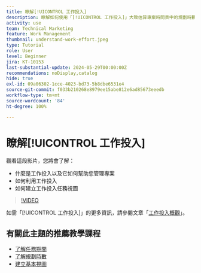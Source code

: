 ```yaml
---
title: 瞭解[!UICONTROL 工作投入]
description: 瞭解如何使用「[!UICONTROL 工作投入]」大致估算專案時間表中的規劃時數。
activity: use
team: Technical Marketing
feature: Work Management
thumbnail: understand-work-effort.jpeg
type: Tutorial
role: User
level: Beginner
jira: KT-10153
last-substantial-update: 2024-05-29T00:00:00Z
recommendations: noDisplay,catalog
hide: true
exl-id: 09a06302-1cce-4023-bd73-5b8dbe6531e4
source-git-commit: f033b210268e8979ee15abe812e6ad85673eeedb
workflow-type: tm+mt
source-wordcount: '84'
ht-degree: 100%

---
```


# 瞭解[!UICONTROL 工作投入]

觀看這段影片，您將會了解：

* 什麼是工作投入以及它如何幫助您管理專案
* 如何利用工作投入
* 如何建立工作投入任務視圖

>[!VIDEO](https://video.tv.adobe.com/v/3429446/?quality=12&learn=on)

如需「[!UICONTROL 工作投入]」的更多資訊，請參閱文章「[工作投入概觀](https://experienceleague.adobe.com/docs/workfront/using/manage-work/tasks/task-information/work-effort.html?lang=zh-Hant)」。

## 有關此主題的推薦教學課程

* [了解任務期間](/help/manage-work/tasks/understand-task-durations.md)
* [了解規劃時數](/help/manage-work/tasks/understand-planned-hours.md)
* [建立基本視圖](/help/reporting/basic-reporting/create-a-basic-view.md)
